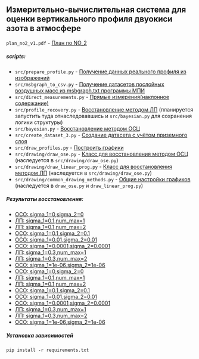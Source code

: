 ## Измерительно-вычислительная система для оценки вертикального профиля двуокиси азота в атмосфере
`plan_no2_v1.pdf` - [План по NO_2](plan_no2_v1.pdf)
##### scripts:
* `src/prepare_profile.py` - [Получение данных реального профиля из изображений](src/prepare_profile.py)
* `src/msbgraph_to_csv.py` - [Получение датасетов послойных воздушных масс из msbgraph.txt программы МПИ](src/msbgraph_to_csv.py)
* `src/direct_measurements.py` - [Прямые измерения(наклонное содержание)](src/direct_measurements.py)
* `src/profile_recovery.py` - [Восстановление методом ЛП](src/profile_recovery.py) (планируется запустить туда отнаследовавшись и `src/bayesian.py` для сохранения логики структуры)
* `src/bayesian.py` - [Восстановление методом ОСЦ](src/bayesian.py)
* `src/create_dataset_3.py` - [Создание датасета с учётом приземного слоя](src/create_dataset_3.py)
* `src/draw_profiles.py` - [Построить графики](src/draw_profiles.py)
* `src/drawing/draw_ose.py` - [Класс для восстановления методом ОСЦ](src/drawing/draw_ose.py) (наследуется в `src/drawing/draw_ose.py`)
* `src/drawing/draw_linear_prog.py` - [Класс для восстановления методом ЛП](src/drawing/draw_linear_prog.py) (наследуется в `src/drawing/draw_ose.py`)
* `src/drawing/common_drawing_methods.py` - [Общие настройки графиков](src/drawing/common_drawing_methods.py) (наследуется в `draw_ose.py` и `draw_linear_prog.py`)
##### Результаты восстановления:
* [ОСО: sigma_1=0,sigma_2=0](output/profiles_1,sigma_1=0,sigma_2=0)
* [ЛП: sigma_1=0.1,num_max=1](output/profiles_1,sigma_1=0.1,num_max=1)
* [ЛП: sigma_1=0.1,num_max=2](output/profiles_1,sigma_1=0.1,num_max=2)
* [ОСО: sigma_1=0.1,sigma_2=0.1](output/profiles_1,sigma_1=0.1,sigma_2=0.1)
* [ОСО: sigma_1=0.01,sigma_2=0.01](output/profiles_1,sigma_1=0.01,sigma_2=0.01)
* [ОСО: sigma_1=0.0001,sigma_2=0.0001](output/profiles_1,sigma_1=0.0001,sigma_2=0.0001)
* [ЛП: sigma_1=0.3,num_max=1](output/profiles_1,sigma_1=0.3,num_max=1)
* [ЛП: sigma_1=0.3,num_max=2](output/profiles_1,sigma_1=0.3,num_max=2)
* [ОСО: sigma_1=1e-06,sigma_2=1e-06](output/profiles_1,sigma_1=1e-06,sigma_2=1e-06)
* [ОСО: sigma_1=0,sigma_2=0](output/profiles_2,sigma_1=0,sigma_2=0)
* [ЛП: sigma_1=0.1,num_max=1](output/profiles_2,sigma_1=0.1,num_max=1)
* [ЛП: sigma_1=0.1,num_max=2](output/profiles_2,sigma_1=0.1,num_max=2)
* [ОСО: sigma_1=0.1,sigma_2=0.1](output/profiles_2,sigma_1=0.1,sigma_2=0.1)
* [ОСО: sigma_1=0.01,sigma_2=0.01](output/profiles_2,sigma_1=0.01,sigma_2=0.01)
* [ОСО: sigma_1=0.0001,sigma_2=0.0001](output/profiles_2,sigma_1=0.0001,sigma_2=0.0001)
* [ЛП: sigma_1=0.3,num_max=1](output/profiles_2,sigma_1=0.3,num_max=1)
* [ЛП: sigma_1=0.3,num_max=2](output/profiles_2,sigma_1=0.3,num_max=2)
* [ОСО: sigma_1=1e-06,sigma_2=1e-06](output/profiles_2,sigma_1=1e-06,sigma_2=1e-06)
##### Установка зависимостей
```pip install -r requirements.txt```